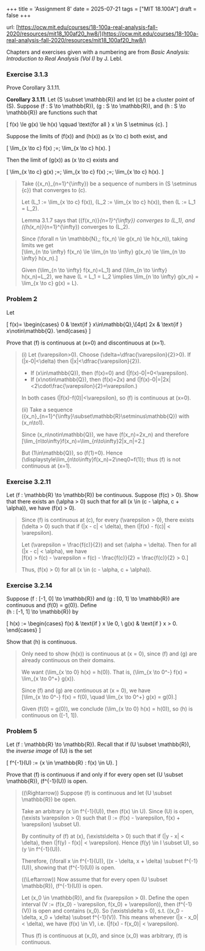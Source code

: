+++
title = 'Assignment 8'
date = 2025-07-21
tags = ["MIT 18.100A"]
draft = false
+++

url: [https://ocw.mit.edu/courses/18-100a-real-analysis-fall-2020/resources/mit18_100af20_hw8/](https://ocw.mit.edu/courses/18-100a-real-analysis-fall-2020/resources/mit18_100af20_hw8/)

Chapters and exercises given with a numbering are from *Basic Analysis: Introduction to
Real Analysis (Vol I)* by J. Lebl.

### Exercise 3.1.3

Prove Corollary 3.1.11.

**Corollary 3.1.11**. Let \(S \subset \mathbb{R}\) and let \(c\) be a cluster point of \(S\). Suppose \(f : S \to \mathbb{R}\), \(g : S \to \mathbb{R}\), and \(h : S \to \mathbb{R}\) are functions such that  

\[
f(x) \le g(x) \le h(x) \qquad \text{for all } x \in S \setminus \{c\}.
\]

Suppose the limits of \(f(x)\) and \(h(x)\) as \(x \to c\) both exist, and  

\[
\lim_{x \to c} f(x) \;=\; \lim_{x \to c} h(x).
\]

Then the limit of \(g(x)\) as \(x \to c\) exists and  

\[
\lim_{x \to c} g(x) \;=\; \lim_{x \to c} f(x) \;=\; \lim_{x \to c} h(x).
\]

> Take \(\{x_n\}_{n=1}^{\infty}\) be a sequence of numbers in \(S \setminus \{c\}\) that converges to \(c\).
> 
> Let \(L_1 := \lim_{x \to c} f(x)\), \(L_2 := \lim_{x \to c} h(x)\), then \(L := L_1 = L_2\).
> 
> Lemma 3.1.7 says that \(\{f(x_n)\}_{n=1}^{\infty}\) converges to \(L_1\), and \(\{h(x_n)\}_{n=1}^{\infty}\) converges to \(L_2\).
> 
> Since \(\forall n \in \mathbb{N},\; f(x_n) \le g(x_n) \le h(x_n)\), taking limits we get  
> \[\lim_{n \to \infty} f(x_n) \le \lim_{n \to \infty} g(x_n) \le \lim_{n \to \infty} h(x_n).\]
>
> Given \(\lim_{n \to \infty} f(x_n)=L_1\) and \(\lim_{n \to \infty} h(x_n)=L_2\), we have \(L = L_1 = L_2 \implies \lim_{n \to \infty} g(x_n) = \lim_{x \to c} g(x) = L\).

### Problem 2  

Let

\[
f(x)=
\begin{cases}
0  & \text{if } x\in\mathbb{Q},\\[4pt]
2x & \text{if } x\notin\mathbb{Q}.
\end{cases}
\]

Prove that \(f\) is continuous at \(x=0\) and discontinuous at \(x=1\).

> (i) Let \(\varepsilon>0\). Choose \(\delta=\dfrac{\varepsilon}{2}>0\). If \(|x-0|<\delta\) then \(|x|<\dfrac{\varepsilon}{2}\).  
> 
> * If \(x\in\mathbb{Q}\), then \(f(x)=0\) and \(|f(x)-0|=0<\varepsilon\).  
> * If \(x\notin\mathbb{Q}\), then \(f(x)=2x\) and  \(|f(x)-0|=|2x|<2\cdot\frac{\varepsilon}{2}=\varepsilon.\)
>  
> In both cases \(|f(x)-f(0)|<\varepsilon\), so \(f\) is continuous at \(x=0\).
>  
> (ii) Take a sequence \(\{x_n\}_{n=1}^{\infty}\subset\mathbb{R}\setminus\mathbb{Q}\) with \(x_n\to1\).  
> 
> Since \(x_n\notin\mathbb{Q}\), we have \(f(x_n)=2x_n\) and therefore  
> \[\lim_{n\to\infty}f(x_n)=\lim_{n\to\infty}2|x_n|=2.\]
> 
> But \(1\in\mathbb{Q}\), so \(f(1)=0\).  Hence \(\displaystyle\lim_{n\to\infty}f(x_n)=2\neq0=f(1)\); thus \(f\) is not continuous at \(x=1\).

### Exercise 3.2.11

Let \(f : \mathbb{R} \to \mathbb{R}\) be continuous. Suppose \(f(c) > 0\). Show that there exists an \(\alpha > 0\) such that for all \(x \in (c - \alpha, c + \alpha)\), we have \(f(x) > 0\).

> Since \(f\) is continuous at \(c\), for every \(\varepsilon > 0\), there exists \(\delta > 0\) such that if \(|x - c| < \delta\), then \(|f(x) - f(c)| < \varepsilon\).
> 
> Let \(\varepsilon = \frac{f(c)}{2}\) and set \(\alpha = \delta\). Then for all \(|x - c| < \alpha\), we have  
> \[f(x) > f(c) - \varepsilon = f(c) - \frac{f(c)}{2} = \frac{f(c)}{2} > 0.\]
> 
> Thus, \(f(x) > 0\) for all \(x \in (c - \alpha, c + \alpha)\).

### Exercise 3.2.14

Suppose \(f : [-1, 0] \to \mathbb{R}\) and \(g : [0, 1] \to \mathbb{R}\) are continuous and \(f(0) = g(0)\). Define  
\(h : [-1, 1] \to \mathbb{R}\) by  

\[
h(x) :=
\begin{cases}
f(x) & \text{if } x \le 0, \\
g(x) & \text{if } x > 0.
\end{cases}
\]

Show that \(h\) is continuous.

> Only need to show \(h(x)\) is continuous at \(x = 0\), since \(f\) and \(g\) are already continuous on their domains.
>  
> We want \(\lim_{x \to 0} h(x) = h(0)\). That is, \(\lim_{x \to 0^-} f(x) = \lim_{x \to 0^+} g(x)\).
> 
> Since \(f\) and \(g\) are continuous at \(x = 0\), we have  
> \[\lim_{x \to 0^-} f(x) = f(0), \quad \lim_{x \to 0^+} g(x) = g(0).\]
>
> Given \(f(0) = g(0)\), we conclude \(\lim_{x \to 0} h(x) = h(0)\), so \(h\) is continuous on \([-1, 1]\).

### Problem 5

Let \(f : \mathbb{R} \to \mathbb{R}\). Recall that if \(U \subset \mathbb{R}\), the *inverse image* of \(U\) is the set  

\[
f^{-1}(U) := \{x \in \mathbb{R} : f(x) \in U\}.
\]  

Prove that \(f\) is continuous if and only if for every open set \(U \subset \mathbb{R}\), \(f^{-1}(U)\) is open.

> (\(\Rightarrow\)) Suppose \(f\) is continuous and let \(U \subset \mathbb{R}\) be open. 
> 
> Take an arbitrary \(x \in f^{-1}(U)\), then \(f(x) \in U\). Since \(U\) is open, \(\exists \varepsilon > 0\) such that \(I := (f(x) - \varepsilon, f(x) + \varepsilon) \subset U\).
>  
> By continuity of \(f\) at \(x\), \(\exists\delta > 0\) such that if \(|y - x| < \delta\), then \(|f(y) - f(x)| < \varepsilon\). Hence \(f(y) \in I \subset U\), so \(y \in f^{-1}(U)\).  
>  
> Therefore, \(\forall x \in f^{-1}(U)\), \((x - \delta, x + \delta) \subset f^{-1}(U)\),  showing that \(f^{-1}(U)\) is open.
>
> (\(\Leftarrow\)) Now assume that for every open \(U \subset \mathbb{R}\), \(f^{-1}(U)\) is open.  
> 
> Let \(x_0 \in \mathbb{R}\), and fix \(\varepsilon > 0\).  Define the open interval \(V := (f(x_0) - \varepsilon, f(x_0) + \varepsilon)\), then \(f^{-1}(V)\) is open and contains \(x_0\).  So \(\exists\delta > 0\), s.t. \((x_0 - \delta, x_0 + \delta) \subset f^{-1}(V)\).  This means whenever \(|x - x_0| < \delta\), we have \(f(x) \in V\), i.e. \(|f(x) - f(x_0)| < \varepsilon\). 
> 
> Thus \(f\) is continuous at \(x_0\), and since \(x_0\) was arbitrary, \(f\) is continuous.
